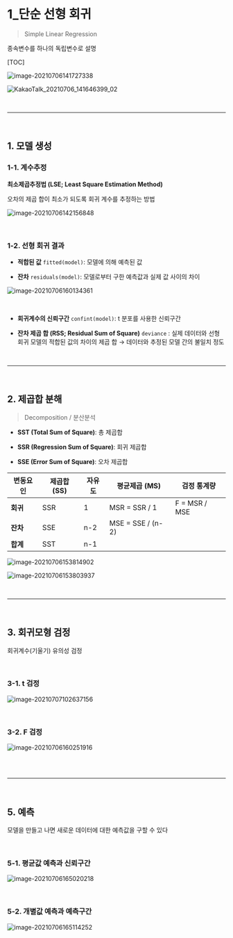 # 1_단순 선형 회귀

> Simple Linear Regression

종속변수를 하나의 독립변수로 설명

[TOC]

![image-20210706141727338](1_단순선형회귀.assets/image-20210706141727338.png)

![KakaoTalk_20210706_141646399_02](1_단순선형회귀.assets/KakaoTalk_20210706_141646399_02.jpg)

<br>

---

<br>

## 1. 모델 생성

### 1-1. 계수추정

**최소제곱추정법 (LSE; Least Square Estimation Method)**

오차의 제곱 합이 최소가 되도록 회귀 계수를 추정하는 방법

![image-20210706142156848](1_단순선형회귀.assets/image-20210706142156848.png)

<br>

### 1-2. 선형 회귀 결과

- **적합된 값** `fitted(model)`: 모델에 의해 예측된 값

- **잔차** `residuals(model)`: 모델로부터 구한 예측값과 실제 값 사이의 차이

![image-20210706160134361](1_단순선형회귀.assets/image-20210706160134361.png)

<br>

- **회귀계수의 신뢰구간** `confint(model)`: t 분포를 사용한 신뢰구간

- **잔차 제곱 합 (RSS; Residual Sum of Square)** `deviance` : 실제 데이터와 선형 회귀 모델의 적합된 값의 차이의 제곱 합 → 데이터와 추정된 모델 간의 불일치 정도



<br>

---

<br>

## 2. 제곱합 분해 

> Decomposition / 분산분석

- **SST (Total Sum of Square)**: 총 제곱합

- **SSR (Regression Sum of Square)**: 회귀 제곱합

- **SSE (Error Sum of Square)**: 오차 제곱합

| 변동요인 | 제곱합 (SS) | 자유도 | 평균제곱 (MS)     | 검정 통계량   |
| -------- | ----------- | ------ | ----------------- | ------------- |
| **회귀** | SSR         | 1      | MSR = SSR / 1     | F = MSR / MSE |
| **잔차** | SSE         | n-2    | MSE = SSE / (n-2) |               |
| **합계** | SST         | n-1    |                   |               |

![image-20210706153814902](1_단순선형회귀.assets/image-20210706153814902.png)

![image-20210706153803937](1_단순선형회귀.assets/image-20210706153803937.png)

<br>

---

<br>

## 3. 회귀모형 검정

회귀계수(기울기) 유의성 검정

<br>

### 3-1. t 검정

![image-20210707102637156](1_단순선형회귀.assets/image-20210707102637156.png)

<br>

### 3-2. F 검정

![image-20210706160251916](1_단순선형회귀.assets/image-20210706160251916.png)

<br>

<br>

---

<br>

## 5. 예측

모델을 만들고 나면 새로운 데이터에 대한 예측값을 구할 수 있다

<br>

### 5-1. 평균값 예측과 신뢰구간

![image-20210706165020218](1_단순선형회귀.assets/image-20210706165020218.png)

<br>

### 5-2. 개별값 예측과 예측구간

![image-20210706165114252](1_단순선형회귀.assets/image-20210706165114252.png)



